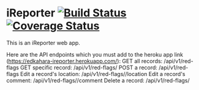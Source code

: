 # iReporter [![Build Status](https://travis-ci.org/edkahara/iReporter.svg?branch=develop)](https://travis-ci.org/edkahara/iReporter) [![Coverage Status](https://coveralls.io/repos/github/edkahara/iReporter/badge.svg?branch=develop)](https://coveralls.io/github/edkahara/iReporter?branch=develop)
This is an iReporter web app.

Here are the API endpoints which you must add to the heroku app link (https://edkahara-ireporter.herokuapp.com/):
GET all records: /api/v1/red-flags
GET specific record: /api/v1/red-flags/<id>
POST a record: /api/v1/red-flags
Edit a record's location: /api/v1/red-flags/<id>/location
Edit a record's comment: /api/v1/red-flags/<id>/comment
Delete a record: /api/v1/red-flags/<id>
